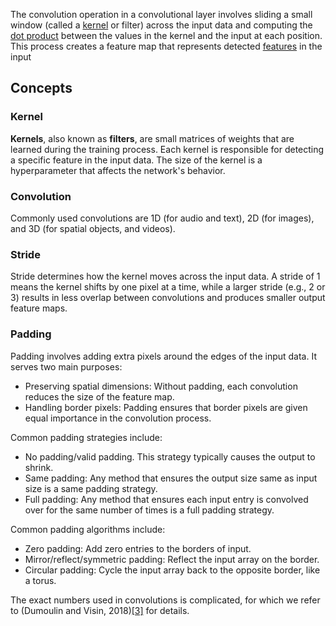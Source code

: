The convolution operation in a convolutional layer involves sliding a small window (called a [kernel](https://en.wikipedia.org/wiki/Kernel_(image_processing) "Kernel (image processing)") or filter) across the input data and computing the [dot product](https://en.wikipedia.org/wiki/Dot_product "Dot product") between the values in the kernel and the input at each position. This process creates a feature map that represents detected [features](https://en.wikipedia.org/wiki/Feature_(computer_vision) "Feature (computer vision)") in the input

## Concepts

### Kernel

**Kernels**, also known as **filters**, are small matrices of weights that are learned during the training process. Each kernel is responsible for detecting a specific feature in the input data. The size of the kernel is a hyperparameter that affects the network's behavior.

### Convolution
Commonly used convolutions are 1D (for audio and text), 2D (for images), and 3D (for spatial objects, and videos).

### Stride
Stride determines how the kernel moves across the input data. A stride of 1 means the kernel shifts by one pixel at a time, while a larger stride (e.g., 2 or 3) results in less overlap between convolutions and produces smaller output feature maps.

### Padding
Padding involves adding extra pixels around the edges of the input data. It serves two main purposes:

- Preserving spatial dimensions: Without padding, each convolution reduces the size of the feature map.
- Handling border pixels: Padding ensures that border pixels are given equal importance in the convolution process.

Common padding strategies include:

- No padding/valid padding. This strategy typically causes the output to shrink.
- Same padding: Any method that ensures the output size same as input size is a same padding strategy.
- Full padding: Any method that ensures each input entry is convolved over for the same number of times is a full padding strategy.

Common padding algorithms include:

- Zero padding: Add zero entries to the borders of input.
- Mirror/reflect/symmetric padding: Reflect the input array on the border.
- Circular padding: Cycle the input array back to the opposite border, like a torus.

The exact numbers used in convolutions is complicated, for which we refer to (Dumoulin and Visin, 2018)[[3]](https://en.wikipedia.org/wiki/Convolutional_layer#cite_note-3) for details.